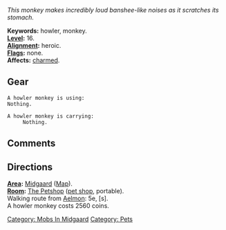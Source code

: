*This monkey makes incredibly loud banshee-like noises as it scratches
its stomach.*

**Keywords:** howler, monkey.  
**[Level](Level.md "wikilink"):** 16.  
**[Alignment](Alignment.md "wikilink"):** heroic.  
**[Flags](:Category:_Mob_Types.md "wikilink"):** none.  
**Affects:** [charmed](Charm_Person.md "wikilink").  

## Gear

`A howler monkey is using:`  
`Nothing.`

`A howler monkey is carrying:`  
`     Nothing.`

## Comments

## Directions

**[Area](:Category:_Areas.md "wikilink"):**
[Midgaard](:Category:_Midgaard.md "wikilink")
([Map](Midgaard_Map.md "wikilink")).  
**[Room](:Category:_Rooms.md "wikilink"):** [The
Petshop](Petshop.md "wikilink") ([pet
shop](:Category:_Pet_Shops.md "wikilink"), portable).  
Walking route from [Aelmon](Aelmon.md "wikilink"): 5e, \[s\].  
A howler monkey costs 2560 coins.

[Category: Mobs In Midgaard](Category:_Mobs_In_Midgaard "wikilink")
[Category: Pets](Category:_Pets "wikilink")
